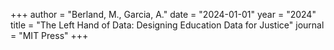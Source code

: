 +++
author = "Berland, M., Garcia, A."
date = "2024-01-01"
year = "2024"
title = "The Left Hand of Data: Designing Education Data for Justice"
journal = "MIT Press"
+++